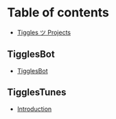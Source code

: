 # Table of contents

* [Tiggles ツ  Projects](README.md)

## TigglesBot

* [TigglesBot](tigglesbot/tigglesbot.md)

## TigglesTunes

* [Introduction](tigglestunes/tigglestunes.md)

